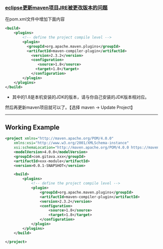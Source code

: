 ### [eclipse更新maven项目JRE被更改版本的问题](https://blog.csdn.net/weixin_34015860/article/details/89756865?utm_medium=distribute.pc_relevant.none-task-blog-BlogCommendFromMachineLearnPai2-1.nonecase&depth_1-utm_source=distribute.pc_relevant.none-task-blog-BlogCommendFromMachineLearnPai2-1.nonecase)

在pom.xml文件中增加下面内容

```xml
<build>  
    <plugins>  
        <!-- define the project compile level -->  
        <plugin>  
          <groupId>org.apache.maven.plugins</groupId>  
          <artifactId>maven-compiler-plugin</artifactId>  
            <version>2.3.2</version>  
            <configuration>  
               <source>1.8</source>  
              <target>1.8</target>  
            </configuration>  
        </plugin>  
    </plugins>  
</build>  
```

* 其中的1.8是本机安装的JDK的版本，请与你自己安装的JDK版本相对应。



然后再更新maven项目就可以了。【选择 maven -> Update Project】

---

## Working Example

```xml
<project xmlns="http://maven.apache.org/POM/4.0.0"
	xmlns:xsi="http://www.w3.org/2001/XMLSchema-instance"
	xsi:schemaLocation="http://maven.apache.org/POM/4.0.0 https://maven.apache.org/xsd/maven-4.0.0.xsd">
	<modelVersion>4.0.0</modelVersion>
	<groupId>com.gitava.xxx</groupId>
	<artifactId>xxx-module</artifactId>
	<version>0.0.1-SNAPSHOT</version>

	<build>
		<plugins>
			<!-- define the project compile level -->
			<plugin>
				<groupId>org.apache.maven.plugins</groupId>
				<artifactId>maven-compiler-plugin</artifactId>
				<version>2.3.2</version>
				<configuration>
					<source>1.8</source>
					<target>1.8</target>
				</configuration>
			</plugin>
		</plugins>
	</build>

</project>
```

